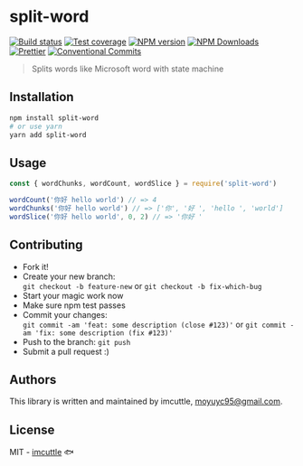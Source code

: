 # split-word

[![Build status](https://img.shields.io/travis/imcuttle/split-word/master.svg?style=flat-square)](https://travis-ci.org/imcuttle/split-word)
[![Test coverage](https://img.shields.io/codecov/c/github/imcuttle/split-word.svg?style=flat-square)](https://codecov.io/github/imcuttle/split-word?branch=master)
[![NPM version](https://img.shields.io/npm/v/split-word.svg?style=flat-square)](https://www.npmjs.com/package/split-word)
[![NPM Downloads](https://img.shields.io/npm/dm/split-word.svg?style=flat-square&maxAge=43200)](https://www.npmjs.com/package/split-word)
[![Prettier](https://img.shields.io/badge/code_style-prettier-ff69b4.svg?style=flat-square)](https://prettier.io/)
[![Conventional Commits](https://img.shields.io/badge/Conventional%20Commits-1.0.0-yellow.svg?style=flat-square)](https://conventionalcommits.org)

> Splits words like Microsoft word with state machine

## Installation

```bash
npm install split-word
# or use yarn
yarn add split-word
```

## Usage

```javascript
const { wordChunks, wordCount, wordSlice } = require('split-word')

wordCount('你好 hello world') // => 4
wordChunks('你好 hello world') // => ['你', '好 ', 'hello ', 'world']
wordSlice('你好 hello world', 0, 2) // => '你好 '
```

## Contributing

- Fork it!
- Create your new branch:  
  `git checkout -b feature-new` or `git checkout -b fix-which-bug`
- Start your magic work now
- Make sure npm test passes
- Commit your changes:  
  `git commit -am 'feat: some description (close #123)'` or `git commit -am 'fix: some description (fix #123)'`
- Push to the branch: `git push`
- Submit a pull request :)

## Authors

This library is written and maintained by imcuttle, <a href="mailto:moyuyc95@gmail.com">moyuyc95@gmail.com</a>.

## License

MIT - [imcuttle](https://github.com/imcuttle) 🐟
